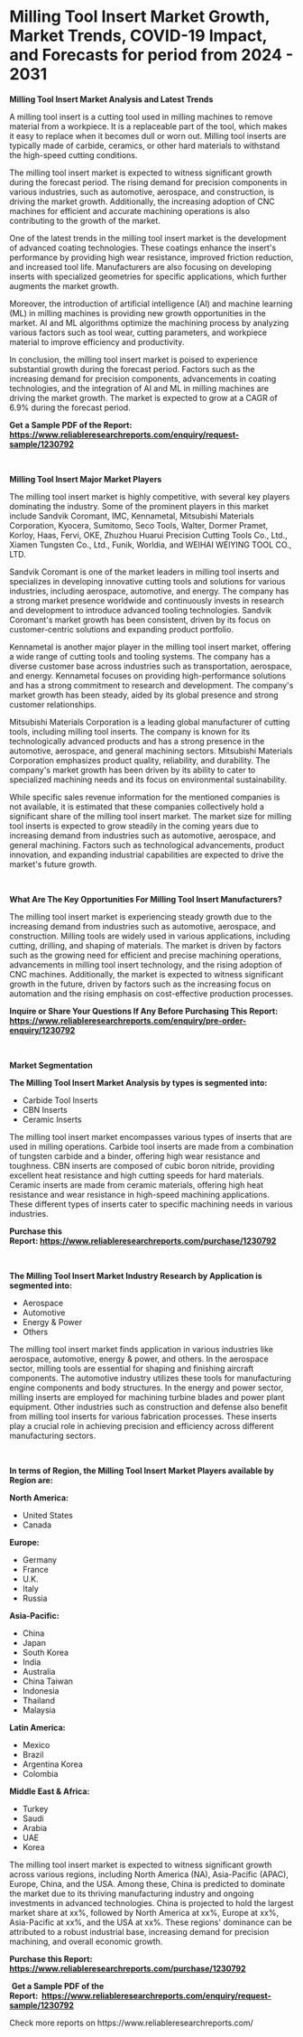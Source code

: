 <p><h1>Milling Tool Insert Market Growth, Market Trends, COVID-19 Impact, and Forecasts for period from 2024 - 2031</h1></p><p><strong>Milling Tool Insert Market Analysis and Latest Trends</strong></p>
<p><p>A milling tool insert is a cutting tool used in milling machines to remove material from a workpiece. It is a replaceable part of the tool, which makes it easy to replace when it becomes dull or worn out. Milling tool inserts are typically made of carbide, ceramics, or other hard materials to withstand the high-speed cutting conditions.</p><p>The milling tool insert market is expected to witness significant growth during the forecast period. The rising demand for precision components in various industries, such as automotive, aerospace, and construction, is driving the market growth. Additionally, the increasing adoption of CNC machines for efficient and accurate machining operations is also contributing to the growth of the market.</p><p>One of the latest trends in the milling tool insert market is the development of advanced coating technologies. These coatings enhance the insert's performance by providing high wear resistance, improved friction reduction, and increased tool life. Manufacturers are also focusing on developing inserts with specialized geometries for specific applications, which further augments the market growth.</p><p>Moreover, the introduction of artificial intelligence (AI) and machine learning (ML) in milling machines is providing new growth opportunities in the market. AI and ML algorithms optimize the machining process by analyzing various factors such as tool wear, cutting parameters, and workpiece material to improve efficiency and productivity.</p><p>In conclusion, the milling tool insert market is poised to experience substantial growth during the forecast period. Factors such as the increasing demand for precision components, advancements in coating technologies, and the integration of AI and ML in milling machines are driving the market growth. The market is expected to grow at a CAGR of 6.9% during the forecast period.</p></p>
<p><strong>Get a Sample PDF of the Report:&nbsp; <a href="https://www.reliableresearchreports.com/enquiry/request-sample/1230792">https://www.reliableresearchreports.com/enquiry/request-sample/1230792</a></strong></p>
<p>&nbsp;</p>
<p><strong>Milling Tool Insert Major Market Players</strong></p>
<p><p>The milling tool insert market is highly competitive, with several key players dominating the industry. Some of the prominent players in this market include Sandvik Coromant, IMC, Kennametal, Mitsubishi Materials Corporation, Kyocera, Sumitomo, Seco Tools, Walter, Dormer Pramet, Korloy, Haas, Fervi, OKE, Zhuzhou Huarui Precision Cutting Tools Co., Ltd., Xiamen Tungsten Co., Ltd., Funik, Worldia, and WEIHAI WEIYING TOOL CO., LTD.</p><p>Sandvik Coromant is one of the market leaders in milling tool inserts and specializes in developing innovative cutting tools and solutions for various industries, including aerospace, automotive, and energy. The company has a strong market presence worldwide and continuously invests in research and development to introduce advanced tooling technologies. Sandvik Coromant's market growth has been consistent, driven by its focus on customer-centric solutions and expanding product portfolio.</p><p>Kennametal is another major player in the milling tool insert market, offering a wide range of cutting tools and tooling systems. The company has a diverse customer base across industries such as transportation, aerospace, and energy. Kennametal focuses on providing high-performance solutions and has a strong commitment to research and development. The company's market growth has been steady, aided by its global presence and strong customer relationships.</p><p>Mitsubishi Materials Corporation is a leading global manufacturer of cutting tools, including milling tool inserts. The company is known for its technologically advanced products and has a strong presence in the automotive, aerospace, and general machining sectors. Mitsubishi Materials Corporation emphasizes product quality, reliability, and durability. The company's market growth has been driven by its ability to cater to specialized machining needs and its focus on environmental sustainability.</p><p>While specific sales revenue information for the mentioned companies is not available, it is estimated that these companies collectively hold a significant share of the milling tool insert market. The market size for milling tool inserts is expected to grow steadily in the coming years due to increasing demand from industries such as automotive, aerospace, and general machining. Factors such as technological advancements, product innovation, and expanding industrial capabilities are expected to drive the market's future growth.</p></p>
<p>&nbsp;</p>
<p><strong>What Are The Key Opportunities For Milling Tool Insert Manufacturers?</strong></p>
<p><p>The milling tool insert market is experiencing steady growth due to the increasing demand from industries such as automotive, aerospace, and construction. Milling tools are widely used in various applications, including cutting, drilling, and shaping of materials. The market is driven by factors such as the growing need for efficient and precise machining operations, advancements in milling tool insert technology, and the rising adoption of CNC machines. Additionally, the market is expected to witness significant growth in the future, driven by factors such as the increasing focus on automation and the rising emphasis on cost-effective production processes.</p></p>
<p><strong>Inquire or Share Your Questions If Any Before Purchasing This Report: <a href="https://www.reliableresearchreports.com/enquiry/pre-order-enquiry/1230792">https://www.reliableresearchreports.com/enquiry/pre-order-enquiry/1230792</a></strong></p>
<p>&nbsp;</p>
<p><strong>Market Segmentation</strong></p>
<p><strong>The Milling Tool Insert Market Analysis by types is segmented into:</strong></p>
<p><ul><li>Carbide Tool Inserts</li><li>CBN Inserts</li><li>Ceramic Inserts</li></ul></p>
<p><p>The milling tool insert market encompasses various types of inserts that are used in milling operations. Carbide tool inserts are made from a combination of tungsten carbide and a binder, offering high wear resistance and toughness. CBN inserts are composed of cubic boron nitride, providing excellent heat resistance and high cutting speeds for hard materials. Ceramic inserts are made from ceramic materials, offering high heat resistance and wear resistance in high-speed machining applications. These different types of inserts cater to specific machining needs in various industries.</p></p>
<p><strong>Purchase this Report:&nbsp;<a href="https://www.reliableresearchreports.com/purchase/1230792">https://www.reliableresearchreports.com/purchase/1230792</a></strong></p>
<p>&nbsp;</p>
<p><strong>The Milling Tool Insert Market Industry Research by Application is segmented into:</strong></p>
<p><ul><li>Aerospace</li><li>Automotive</li><li>Energy & Power</li><li>Others</li></ul></p>
<p><p>The milling tool insert market finds application in various industries like aerospace, automotive, energy & power, and others. In the aerospace sector, milling tools are essential for shaping and finishing aircraft components. The automotive industry utilizes these tools for manufacturing engine components and body structures. In the energy and power sector, milling inserts are employed for machining turbine blades and power plant equipment. Other industries such as construction and defense also benefit from milling tool inserts for various fabrication processes. These inserts play a crucial role in achieving precision and efficiency across different manufacturing sectors.</p></p>
<p>&nbsp;</p>
<p><strong>In terms of Region, the Milling Tool Insert Market Players available by Region are:</strong></p>
<p>
    <p> <strong> North America: </strong>
        <ul>
            <li>United States</li>
            <li>Canada</li>
        </ul>
        </p> 
    <p> <strong> Europe: </strong>
        <ul>
            <li>Germany</li>
            <li>France</li>
            <li>U.K.</li>
            <li>Italy</li>
            <li>Russia</li>
        </ul>
        </p> 
    <p> <strong> Asia-Pacific: </strong>
        <ul>
            <li>China</li>
            <li>Japan</li>
            <li>South Korea</li>
            <li>India</li>
            <li>Australia</li>
            <li>China Taiwan</li>
            <li>Indonesia</li>
            <li>Thailand</li>
            <li>Malaysia</li>
        </ul>
        </p> 
    <p> <strong> Latin America: </strong>
        <ul>
            <li>Mexico</li>
            <li>Brazil</li>
            <li>Argentina Korea</li>
            <li>Colombia</li>
        </ul>
        </p> 
    <p> <strong> Middle East & Africa: </strong>
        <ul>
            <li>Turkey</li>
            <li>Saudi</li>
            <li>Arabia</li>
            <li>UAE</li>
            <li>Korea</li>
        </ul>
    </p>
    </p>
<p><p>The milling tool insert market is expected to witness significant growth across various regions, including North America (NA), Asia-Pacific (APAC), Europe, China, and the USA. Among these, China is predicted to dominate the market due to its thriving manufacturing industry and ongoing investments in advanced technologies. China is projected to hold the largest market share at xx%, followed by North America at xx%, Europe at xx%, Asia-Pacific at xx%, and the USA at xx%. These regions' dominance can be attributed to a robust industrial base, increasing demand for precision machining, and overall economic growth.</p></p>
<p><strong>Purchase this Report: <a href="https://www.reliableresearchreports.com/purchase/1230792">https://www.reliableresearchreports.com/purchase/1230792</a></strong></p>
<p>&nbsp;<strong>Get a Sample PDF of the Report:&nbsp;&nbsp;<a href="https://www.reliableresearchreports.com/enquiry/request-sample/1230792">https://www.reliableresearchreports.com/enquiry/request-sample/1230792</a></strong></p>
<p><strong></strong></p>
<p>Check more reports on https://www.reliableresearchreports.com/</p>